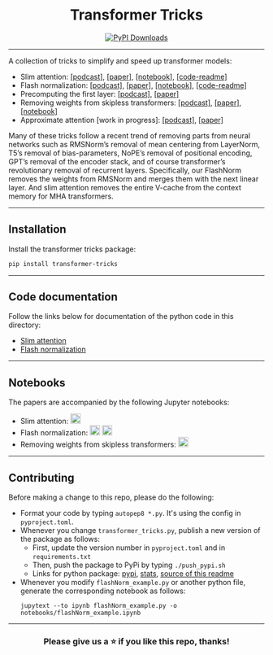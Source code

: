 <h1 align="center"> Transformer Tricks </h1>
<p align="center">
  <a href="https://pepy.tech/projects/transformer-tricks"><img src="https://static.pepy.tech/badge/transformer-tricks" alt="PyPI Downloads"></a>
</p>

---

A collection of tricks to simplify and speed up transformer models:
- Slim attention: [[podcast]](https://notebooklm.google.com/notebook/ac47a53c-866b-4271-ab79-bc48d1b41722/audio), [[paper]](https://docs.google.com/viewer?url=https://raw.githubusercontent.com/OpenMachine-ai/transformer-tricks/refs/heads/main/doc/slim.pdf), [[notebook]](https://colab.research.google.com/github/OpenMachine-ai/transformer-tricks/blob/main/notebooks/slimAttn_concept.ipynb), [[code-readme]](doc/slimAttn.md)
- Flash normalization: [[podcast]](https://notebooklm.google.com/notebook/cca31378-7f5b-4bfc-a1d7-75c7b279fcb5/audio), [[paper]](https://arxiv.org/abs/2407.09577), [[notebook]](https://colab.research.google.com/github/OpenMachine-ai/transformer-tricks/blob/main/notebooks/flash_normalization.ipynb), [[code-readme]](doc/flashNorm.md)
- Precomputing the first layer: [[podcast]](https://notebooklm.google.com/notebook/7794278e-de6a-40fc-ab1c-3240a40e55d5/audio), [[paper]](https://arxiv.org/abs/2402.13388)
- Removing weights from skipless transformers: [[podcast]](https://notebooklm.google.com/notebook/0875eef7-094e-4c30-bc13-90a1a074c949/audio), [[paper]](https://arxiv.org/abs/2404.12362), [[notebook]](https://colab.research.google.com/github/OpenMachine-ai/transformer-tricks/blob/main/notebooks/removing_weights.ipynb)
- Approximate attention [work in progress]: [[podcast]](https://notebooklm.google.com/notebook/5fb65371-6048-4e63-8a37-6e4f16d7f708/audio), [[paper]](https://docs.google.com/viewer?url=https://raw.githubusercontent.com/OpenMachine-ai/transformer-tricks/refs/heads/main/doc/approximate.pdf)

Many of these tricks follow a recent trend of removing parts from neural networks such as RMSNorm’s removal of mean centering from LayerNorm, T5’s removal of bias-parameters, NoPE’s removal of positional encoding, GPT’s removal of the encoder stack, and of course transformer’s revolutionary removal of recurrent layers. Specifically, our FlashNorm removes the weights from RMSNorm and merges them with the next linear layer. And slim attention removes the entire V-cache from the context memory for MHA transformers.

---

## Installation

Install the transformer tricks package:
```bash
pip install transformer-tricks
```

---

## Code documentation
Follow the links below for documentation of the python code in this directory:
- [Slim attention](doc/slimAttn.md)
- [Flash normalization](doc/flashNorm.md)

---

## Notebooks
The papers are accompanied by the following Jupyter notebooks:
- Slim attention: <a href="https://colab.research.google.com/github/OpenMachine-ai/transformer-tricks/blob/main/notebooks/slimAttn_concept.ipynb"><img src="https://colab.research.google.com/assets/colab-badge.svg" alt="Colab" height="20"></a>
- Flash normalization: <a href="https://colab.research.google.com/github/OpenMachine-ai/transformer-tricks/blob/main/notebooks/flashNorm_example.ipynb"><img src="https://colab.research.google.com/assets/colab-badge.svg" alt="Colab" height="20"></a> <a href="https://colab.research.google.com/github/OpenMachine-ai/transformer-tricks/blob/main/notebooks/flash_normalization.ipynb"><img src="https://colab.research.google.com/assets/colab-badge.svg" alt="Colab" height="20"></a>
- Removing weights from skipless transformers: <a href="https://colab.research.google.com/github/OpenMachine-ai/transformer-tricks/blob/main/notebooks/removing_weights.ipynb"><img src="https://colab.research.google.com/assets/colab-badge.svg" alt="Colab" height="20"></a>

---

## Contributing
Before making a change to this repo, please do the following:
- Format your code by typing `autopep8 *.py`. It's using the config in  `pyproject.toml`.
- Whenever you change `transformer_tricks.py`, publish a new version of the package as follows:
  - First, update the version number in `pyproject.toml` and in `requirements.txt`
  - Then, push the package to PyPi by typing `./push_pypi.sh`
  - Links for python package: [pypi](https://pypi.org/project/transformer-tricks/), [stats](https://www.pepy.tech/projects/transformer-tricks), [source of this readme](https://github.com/OpenMachine-ai/transformer-tricks/blob/main/python/README.md)
- Whenever you modify `flashNorm_example.py` or another python file, generate the corresponding notebook as follows:
  ```
  jupytext --to ipynb flashNorm_example.py -o notebooks/flashNorm_example.ipynb
  ```

---

<h3 align="center"> Please give us a ⭐ if you like this repo, thanks! </h3>
